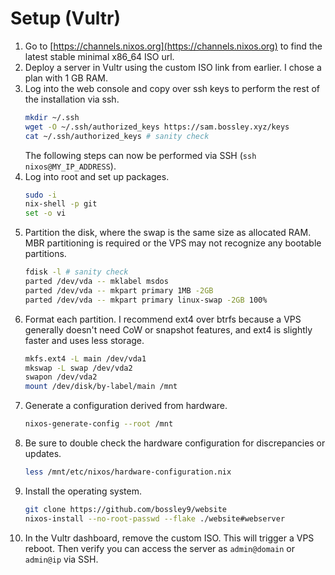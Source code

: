 # Setup (Vultr)

1. Go to [https://channels.nixos.org](https://channels.nixos.org) to find the latest stable minimal x86_64 ISO url.
2. Deploy a server in Vultr using the custom ISO link from earlier. I chose a plan with 1 GB RAM.
3. Log into the web console and copy over ssh keys to perform the rest of the installation via ssh.
    ```sh
    mkdir ~/.ssh
    wget -O ~/.ssh/authorized_keys https://sam.bossley.xyz/keys
    cat ~/.ssh/authorized_keys # sanity check
    ```
    The following steps can now be performed via SSH (`ssh nixos@MY_IP_ADDRESS`).
4. Log into root and set up packages.
    ```sh
    sudo -i
    nix-shell -p git
    set -o vi
5. Partition the disk, where the swap is the same size as allocated RAM. MBR partitioning is required or the VPS may not recognize any bootable partitions.
    ```sh
    fdisk -l # sanity check
    parted /dev/vda -- mklabel msdos
    parted /dev/vda -- mkpart primary 1MB -2GB
    parted /dev/vda -- mkpart primary linux-swap -2GB 100%
    ```
6. Format each partition. I recommend ext4 over btrfs because a VPS generally doesn't need CoW or snapshot features, and ext4 is slightly faster and uses less storage.
    ```sh
    mkfs.ext4 -L main /dev/vda1
    mkswap -L swap /dev/vda2
    swapon /dev/vda2
    mount /dev/disk/by-label/main /mnt
    ```
7. Generate a configuration derived from hardware.
    ```sh
    nixos-generate-config --root /mnt
    ```
8. Be sure to double check the hardware configuration for discrepancies or updates.
    ```sh
    less /mnt/etc/nixos/hardware-configuration.nix
    ```
9. Install the operating system.
    ```sh
    git clone https://github.com/bossley9/website
    nixos-install --no-root-passwd --flake ./website#webserver
    ```
10. In the Vultr dashboard, remove the custom ISO. This will trigger a VPS reboot. Then verify you can access the server as `admin@domain` or `admin@ip` via SSH.
